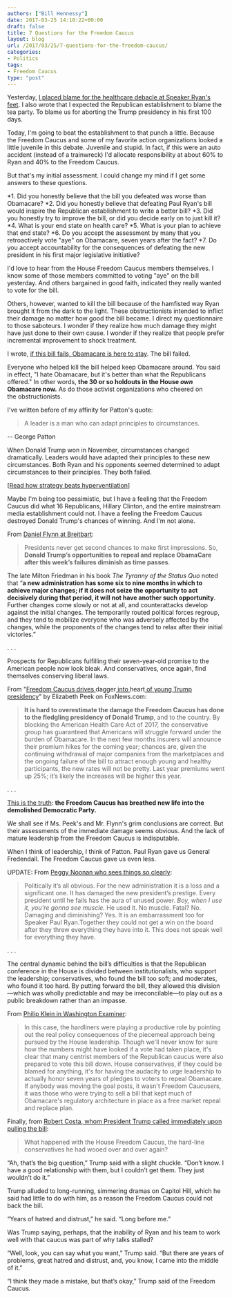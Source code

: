 ```yaml
---
authors: ["Bill Hennessy"]
date: 2017-03-25 14:10:22+00:00
draft: false
title: 7 Questions for the Freedom Caucus
layout: blog
url: /2017/03/25/7-questions-for-the-freedom-caucus/
categories:
- Politics
tags:
- Freedom Caucus
type: "post"
---
```


Yesterday, [I placed blame for the healthcare debacle at Speaker Ryan's feet](https://hennessysview.com/2017/03/24/paul-ryans-battle-of-kasserine-pass/). I also wrote that I expected the Republican establishment to blame the tea party. To blame us for aborting the Trump presidency in his first 100 days.

Today, I'm going to beat the establishment to that punch a little. Because the Freedom Caucus and some of my favorite action organizations looked a little juvenile in this debate. Juvenile and stupid. In fact, if this were an auto accident (instead of a trainwreck) I'd allocate responsibility at about 60% to Ryan and 40% to the Freedom Caucus.

But that's my initial assessment. I could change my mind if I get some answers to these questions.




*1. Did you honestly believe that the bill you defeated was worse than Obamacare?
*2. Did you honestly believe that defeating Paul Ryan's bill would inspire the Republican establishment to write a better bill?
*3. Did you honestly try to improve the bill, or did you decide early on to just kill it?
*4. What is your end state on health care?
*5. What is your plan to achieve that end state?
*6. Do you accept the assessment by many that you retroactively vote "aye" on Obamacare, seven years after the fact?
*7. Do you accept accountability for the consequences of defeating the new president in his first major legislative initiative?


I'd love to hear from the House Freedom Caucus members themselves. I know some of those members committed to voting "aye" on the bill yesterday. And others bargained in good faith, indicated they really wanted to vote for the bill.

Others, however, wanted to kill the bill because of the hamfisted way Ryan brought it from the dark to the light. These obstructionists intended to inflict their damage no matter how good the bill became. I direct my questionnaire to those saboteurs. I wonder if they realize how much damage they might have just done to their own cause. I wonder if they realize that people prefer incremental improvement to shock treatment.

I wrote, [if this bill fails, Obamacare is here to stay](https://hennessysview.com/2017/03/23/obamacare-repeal-vote-results-prediction/). The bill failed.

Everyone who helped kill the bill helped keep Obamacare around. You said in effect, "I hate Obamacare, but it's better than what the Republicans offered." In other words, **the 30 or so holdouts in the House _own_ Obamacare now.** As do those activist organizations who cheered on the obstructionists.

I've written before of my affinity for Patton's quote:



> A leader is a man who can adapt principles to circumstances.

-- George Patton



When Donald Trump won in November, circumstances changed dramatically. Leaders would have adapted their principles to these new circumstances. Both Ryan and his opponents seemed determined to adapt circumstances to their principles. They both failed.

[[Read how strategy beats hyperventilation](https://hennessysview.com/2017/03/20/healthcare-strategy-beats-hyperventilating/)]

Maybe I'm being too pessimistic, but I have a feeling that the Freedom Caucus did what 16 Republicans, Hillary Clinton, and the entire mainstream media establishment could not. I have a feeling the Freedom Caucus destroyed Donald Trump's chances of winning. And I'm not alone.

From [Daniel Flynn at Breitbart](https://www.breitbart.com/big-government/2017/03/24/flynn-tyranny-status-quo-means-obamacare-forever-congress-whiffs-repeal/):



> Presidents never get second chances to make first impressions. So, **Donald Trump’s opportunities to repeal and replace ObamaCare after this week’s failures diminish as time passes**.

The late Milton Friedman in his book _The Tyranny of the Status Quo_ noted that “**a new administration has some six to nine months in which to achieve major changes; if it does not seize the opportunity to act decisively during that period, it will not have another such opportunity**. Further changes come slowly or not at all, and counterattacks develop against the initial changes. The temporarily routed political forces regroup, and they tend to mobilize everyone who was adversely affected by the changes, while the proponents of the changes tend to relax after their initial victories.”

. . .

Prospects for Republicans fulfilling their seven-year-old promise to the American people now look bleak. And conservatives, once again, find themselves conserving liberal laws.



From "[Freedom Caucus drives ](https://www.foxnews.com/opinion/2017/03/24/freedom-caucus-drives-dagger-into-heart-young-trump-presidency.html)dagger[ into ](https://www.foxnews.com/opinion/2017/03/24/freedom-caucus-drives-dagger-into-heart-young-trump-presidency.html)heart[ of young Trump presidency](https://www.foxnews.com/opinion/2017/03/24/freedom-caucus-drives-dagger-into-heart-young-trump-presidency.html)" by Elizabeth Peek on FoxNews.com:



> **It is hard to overestimate the damage the Freedom Caucus has done to the fledgling presidency of Donald Trump**, and to the country. By blocking the American Health Care Act of 2017, the conservative group has guaranteed that Americans will struggle forward under the burden of Obamacare. In the next few months insurers will announce their premium hikes for the coming year; chances are, given the continuing withdrawal of major companies from the marketplaces and the ongoing failure of the bill to attract enough young and healthy participants, the new rates will not be pretty. Last year premiums went up 25%; it’s likely the increases will be higher this year.

. . .

[This is the truth](https://www.foxnews.com/opinion/2017/03/24/liz-peek-time-for-freedom-caucus-to-climb-aboard-trump-train.html): **the Freedom Caucus has breathed new life into the demolished Democratic Party.**



We shall see if Ms. Peek's and Mr. Flynn's grim conclusions are correct. But their assessments of the immediate damage seems obvious. And the lack of mature leadership from the Freedom Caucus is indisputable.

When I think of leadership, I think of Patton. Paul Ryan gave us General Fredendall. The Freedom Caucus gave us even less.

UPDATE: From [Peggy Noonan who sees things so clearly](https://www.wsj.com/articles/high-anxiety-over-health-care-reform-1490391401?mod=rss_opinion_main):



> Politically it’s all obvious. For the new administration it is a loss and a significant one. It has damaged the new president’s prestige. Every president until he fails has the aura of unused power. _Boy, when I use it, you’re gonna see muscle._ He used it. No muscle. Fatal? No. Damaging and diminishing? Yes. It is an embarrassment too for Speaker Paul Ryan.Together they could not get a win on the board after they threw everything they have into it. This does not speak well for everything they have.

. . .

The central dynamic behind the bill’s difficulties is that the Republican conference in the House is divided between institutionalists, who support the leadership; conservatives, who found the bill too soft; and moderates, who found it too hard. By putting forward the bill, they allowed this division—which was wholly predictable and may be irreconcilable—to play out as a public breakdown rather than an impasse.



From [Philip Klein in Washington Examiner](https://www.washingtonexaminer.com/gop-cave-on-obamacare-repeal-is-the-biggest-broken-promise-in-political-history/article/2618413):



> In this case, the hardliners were playing a productive role by pointing out the real policy consequences of the piecemeal approach being pursued by the House leadership. Though we'll never know for sure how the numbers might have looked if a vote had taken place, it's clear that many centrist members of the Republican caucus were also prepared to vote this bill down. House conservatives, if they could be blamed for anything, it's for having the audacity to urge leadership to actually honor seven years of pledges to voters to repeal Obamacare. If anybody was moving the goal posts, it wasn't Freedom Caucusers, it was those who were trying to sell a bill that kept much of Obamacare's regulatory architecture in place as a free market repeal and replace plan.



Finally, from [Robert Costa, whom President Trump called immediately upon pulling the bill](https://www.washingtonpost.com/powerpost/president-trump-called-my-cellphone-to-say-that-the-health-care-bill-was-dead/2017/03/24/8282c3f6-10ce-11e7-9b0d-d27c98455440_story.html):



> What happened with the House Freedom Caucus, the hard-line conservatives he had wooed over and over again?

“Ah, that’s the big question,” Trump said with a slight chuckle. “Don’t know. I have a good relationship with them, but I couldn’t get them. They just wouldn’t do it.”

Trump alluded to long-running, simmering dramas on Capitol Hill, which he said had little to do with him, as a reason the Freedom Caucus could not back the bill.

“Years of hatred and distrust,” he said. “Long before me.”

Was Trump saying, perhaps, that the inability of Ryan and his team to work well with that caucus was part of why talks stalled?

“Well, look, you can say what you want,” Trump said. “But there are years of problems, great hatred and distrust, and, you know, I came into the middle of it.”

“I think they made a mistake, but that’s okay,” Trump said of the Freedom Caucus.
